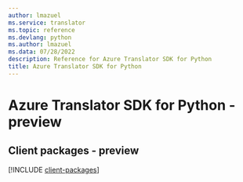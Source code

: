 ```yaml
---
author: lmazuel
ms.service: translator
ms.topic: reference
ms.devlang: python
ms.author: lmazuel
ms.data: 07/28/2022
description: Reference for Azure Translator SDK for Python
title: Azure Translator SDK for Python
---
```

# Azure Translator SDK for Python - preview

## Client packages - preview
[!INCLUDE [client-packages](translator-client-index.md)]